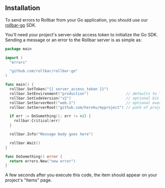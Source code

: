 ## Installation

To send errors to Rollbar from your Go application, you should use our <a href="https://github.com/rollbar/rollbar-go" target="_blank" rel="noopener">rollbar-go</a> SDK.


You'll need your project's server-side access token to initialize the Go SDK. Sending
a message or an error to the Rollbar server is as simple as:

```go
package main

import (
  "errors"

  "github.com/rollbar/rollbar-go"
)

func main() {
  rollbar.SetToken("{{ server_access_token }}")
  rollbar.SetEnvironment("production")                 // defaults to "development"
  rollbar.SetCodeVersion("v2")                         // optional Git hash/branch/tag (required for GitHub integration)
  rollbar.SetServerHost("web.1")                       // optional override; defaults to hostname
  rollbar.SetServerRoot("github.com/heroku/myproject") // path of project (required for GitHub integration and non-project stacktrace collapsing)

  if err := DoSomething(); err != nil {
    rollbar.Critical(err)
  }

  rollbar.Info("Message body goes here")

  rollbar.Wait()
}

func DoSomething() error {
  return errors.New("new error")
}

```

A few seconds after you execute this code, the item should appear on your project's "Items" page.
